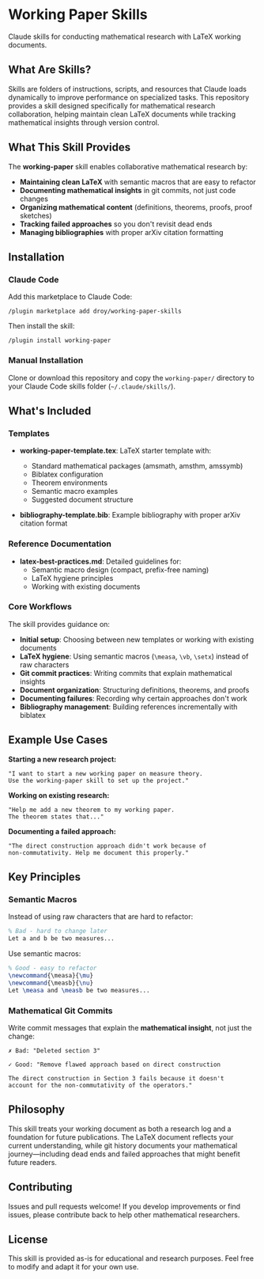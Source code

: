 # Working Paper Skills

Claude skills for conducting mathematical research with LaTeX working documents.

## What Are Skills?

Skills are folders of instructions, scripts, and resources that Claude loads dynamically to improve performance on specialized tasks. This repository provides a skill designed specifically for mathematical research collaboration, helping maintain clean LaTeX documents while tracking mathematical insights through version control.

## What This Skill Provides

The **working-paper** skill enables collaborative mathematical research by:

- **Maintaining clean LaTeX** with semantic macros that are easy to refactor
- **Documenting mathematical insights** in git commits, not just code changes
- **Organizing mathematical content** (definitions, theorems, proofs, proof sketches)
- **Tracking failed approaches** so you don't revisit dead ends
- **Managing bibliographies** with proper arXiv citation formatting

## Installation

### Claude Code

Add this marketplace to Claude Code:

```
/plugin marketplace add droy/working-paper-skills
```

Then install the skill:

```
/plugin install working-paper
```

### Manual Installation

Clone or download this repository and copy the `working-paper/` directory to your Claude Code skills folder (`~/.claude/skills/`).

## What's Included

### Templates

- **working-paper-template.tex**: LaTeX starter template with:
  - Standard mathematical packages (amsmath, amsthm, amssymb)
  - Biblatex configuration
  - Theorem environments
  - Semantic macro examples
  - Suggested document structure

- **bibliography-template.bib**: Example bibliography with proper arXiv citation format

### Reference Documentation

- **latex-best-practices.md**: Detailed guidelines for:
  - Semantic macro design (compact, prefix-free naming)
  - LaTeX hygiene principles
  - Working with existing documents

### Core Workflows

The skill provides guidance on:

- **Initial setup**: Choosing between new templates or working with existing documents
- **LaTeX hygiene**: Using semantic macros (`\measa`, `\vb`, `\setx`) instead of raw characters
- **Git commit practices**: Writing commits that explain mathematical insights
- **Document organization**: Structuring definitions, theorems, and proofs
- **Documenting failures**: Recording why certain approaches don't work
- **Bibliography management**: Building references incrementally with biblatex

## Example Use Cases

**Starting a new research project:**
```
"I want to start a new working paper on measure theory.
Use the working-paper skill to set up the project."
```

**Working on existing research:**
```
"Help me add a new theorem to my working paper.
The theorem states that..."
```

**Documenting a failed approach:**
```
"The direct construction approach didn't work because of
non-commutativity. Help me document this properly."
```

## Key Principles

### Semantic Macros

Instead of using raw characters that are hard to refactor:

```latex
% Bad - hard to change later
Let a and b be two measures...
```

Use semantic macros:

```latex
% Good - easy to refactor
\newcommand{\measa}{\mu}
\newcommand{\measb}{\nu}
Let \measa and \measb be two measures...
```

### Mathematical Git Commits

Write commit messages that explain the **mathematical insight**, not just the change:

```
✗ Bad: "Deleted section 3"

✓ Good: "Remove flawed approach based on direct construction

The direct construction in Section 3 fails because it doesn't
account for the non-commutativity of the operators."
```

## Philosophy

This skill treats your working document as both a research log and a foundation for future publications. The LaTeX document reflects your current understanding, while git history documents your mathematical journey—including dead ends and failed approaches that might benefit future readers.

## Contributing

Issues and pull requests welcome! If you develop improvements or find issues, please contribute back to help other mathematical researchers.

## License

This skill is provided as-is for educational and research purposes. Feel free to modify and adapt it for your own use.
